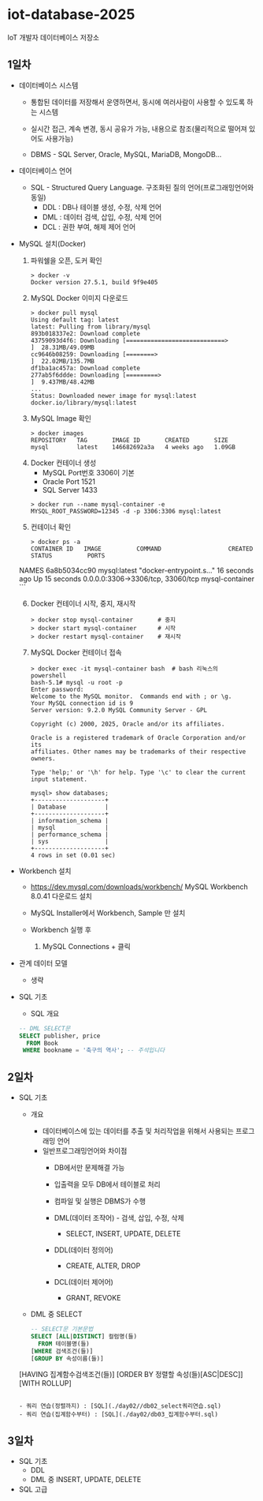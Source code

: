 # iot-database-2025
IoT 개발자 데이터베이스 저장소

## 1일차
- 데이터베이스 시스템
  - 통합된 데이터를 저장해서 운영하면서, 동시에 여러사람이 사용할 수 있도록 하는 시스템

  - 실시간 접근, 계속 변경, 동시 공유가 가능, 내용으로 참조(물리적으로 떨어져 있어도 사용가능)

  - DBMS - SQL Server, Oracle, MySQL, MariaDB, MongoDB...

- 데이터베이스 언어
  - SQL - Structured Query Language. 구조화된 질의 언어(프로그래밍언어와 동일)
    - DDL : DB나 테이블 생성, 수정, 삭제 언어
    - DML : 데이터 검색, 삽입, 수정, 삭제 언어
    - DCL : 권한 부여, 해제 제어 언어

- MySQL 설치(Docker)
    1. 파워쉘을 오픈, 도커 확인
        ```shell
        > docker -v
        Docker version 27.5.1, build 9f9e405
        ```
    2. MySQL Docker 이미지 다운로드
        ```shell
        > docker pull mysql
        Using default tag: latest
        latest: Pulling from library/mysql
        893b018337e2: Download complete
        43759093d4f6: Downloading [============================>                      ]  28.31MB/49.09MB
        cc9646b08259: Downloading [========>                                          ]  22.02MB/135.7MB
        df1ba1ac457a: Download complete
        277ab5f6ddde: Downloading [=========>                                         ]  9.437MB/48.42MB
        ...
        Status: Downloaded newer image for mysql:latest
        docker.io/library/mysql:latest
        ```
    3. MySQL Image 확인
        ```shell
        > docker images
        REPOSITORY   TAG       IMAGE ID       CREATED       SIZE
        mysql        latest    146682692a3a   4 weeks ago   1.09GB
        ```
    4. Docker 컨테이너 생성
        - MySQL Port번호 3306이 기본
        - Oracle Port 1521
        - SQL Server 1433
        ```shell
        > docker run --name mysql-container -e MYSQL_ROOT_PASSWORD=12345 -d -p 3306:3306 mysql:latest
        ```
    5. 컨테이너 확인
        ```shell
        > docker ps -a
        CONTAINER ID   IMAGE          COMMAND                   CREATED          STATUS          PORTS
     NAMES
        6a8b5034cc90   mysql:latest   "docker-entrypoint.s…"   16 seconds ago   Up 15 seconds   0.0.0.0:3306->3306/tcp, 33060/tcp   mysql-container
        ```
    
    6. Docker 컨테이너 시작, 중지, 재시작
        ```shell
        > docker stop mysql-container       # 중지
        > docker start mysql-container      # 시작
        > docker restart mysql-container    # 재시작
        ```

    7. MySQL Docker 컨테이너 접속
        ```shell
        > docker exec -it mysql-container bash  # bash 리눅스의 powershell
        bash-5.1# mysql -u root -p
        Enter password:
        Welcome to the MySQL monitor.  Commands end with ; or \g.
        Your MySQL connection id is 9
        Server version: 9.2.0 MySQL Community Server - GPL

        Copyright (c) 2000, 2025, Oracle and/or its affiliates.

        Oracle is a registered trademark of Oracle Corporation and/or its
        affiliates. Other names may be trademarks of their respective
        owners.

        Type 'help;' or '\h' for help. Type '\c' to clear the current input statement.

        mysql> show databases;
        +--------------------+
        | Database           |
        +--------------------+
        | information_schema |
        | mysql              |
        | performance_schema |
        | sys                |
        +--------------------+
        4 rows in set (0.01 sec)
        ```
- Workbench 설치
    - https://dev.mysql.com/downloads/workbench/ MySQL Workbench 8.0.41 다운로드 설치
    - MySQL Installer에서 Workbench, Sample 만 설치

    - Workbench 실행 후
        1. MySQL Connections + 클릭

- 관계 데이터 모델
    - 생략

- SQL 기초
    - SQL 개요
    
    ```sql
    -- DML SELECT문
    SELECT publisher, price
      FROM Book
     WHERE bookname = '축구의 역사'; -- 주석입니다
    ```

## 2일차
- SQL 기초
  - 개요
      - 데이터베이스에 있는 데이터를 추출 및 처리작업을 위해서 사용되는 프로그래밍 언어
      - 일반프로그래밍언어와 차이점
        - DB에서만 문제해결 가능
        - 입출력을 모두 DB에서 테이블로 처리
        - 컴파일 및 실행은 DBMS가 수행

        - DML(데이터 조작어) - 검색, 삽입, 수정, 삭제
            - SELECT, INSERT, UPDATE, DELETE
        - DDL(데이터 정의어) 
            - CREATE, ALTER, DROP
        - DCL(데이터 제어어) 
            - GRANT, REVOKE
  
  - DML 중 SELECT
    ```sql
    -- SELECT문 기본문법
    SELECT [ALL|DISTINCT] 컬럼명(들)
      FROM 테이블명(들)
    [WHERE 검색조건(들)]
    [GROUP BY 속성이름(들)]
   [HAVING 집계함수검색조건(들)]
    [ORDER BY 정렬할 속성(들)[ASC|DESC]]
     [WITH ROLLUP]
     ```

     - 쿼리 연습(정렬까지) : [SQL](./day02//db02_select쿼리연습.sql)
     - 쿼리 연습(집계함수부터) : [SQL](./day02/db03_집계함수부터.sql)

## 3일차
- SQL 기초
  - DDL 
  - DML 중 INSERT, UPDATE, DELETE
- SQL 고급
